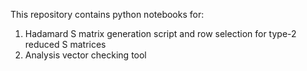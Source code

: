 This repository contains python notebooks for:

1. Hadamard S matrix generation script and row selection for type-2 reduced S matrices
2. Analysis vector checking tool
